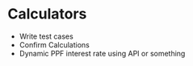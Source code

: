 # Calculators

- Write test cases
- Confirm Calculations
- Dynamic PPF interest rate using API or something
